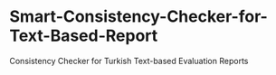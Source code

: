 # Smart-Consistency-Checker-for-Text-Based-Report
Consistency Checker for Turkish Text-based Evaluation Reports

